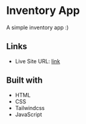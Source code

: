 # Inventory App

A simple inventory app :)

## Links

- Live Site URL: [link](https://dev1001-inventory-app-js.netlify.app/)

## Built with

- HTML
- CSS
- Tailwindcss
- JavaScript
